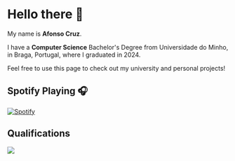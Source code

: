 # Hello there 👋

My name is **Afonso Cruz**.

I have a **Computer Science** Bachelor's Degree from Universidade do Minho, in Braga, Portugal, where I graduated in 2024.

Feel free to use this page to check out my university and personal projects!

## Spotify Playing 🎧

[![Spotify](https://carricossauro.vercel.app/api/spotify)](https://open.spotify.com/user/21qgj4jlp2vapytcd4hgrk26a)

## Qualifications
![](https://github-readme-stats.vercel.app/api?username=AfonsoCruz10&hide=contribs,prs&theme=gotham&show_icons=true)
